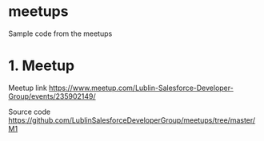 # meetups
Sample code from the meetups

# 1. Meetup 
Meetup link
https://www.meetup.com/Lublin-Salesforce-Developer-Group/events/235902149/

Source code
https://github.com/LublinSalesforceDeveloperGroup/meetups/tree/master/M1
